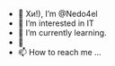 - 👋 Хи!), I’m @Nedo4el
- 👀 I’m interested in IT
- 🌱 I’m currently learning.
- 💞️ 
- 📫 How to reach me ...

<!---
Nedo4el/Nedo4el is a ✨ special ✨ repository because its `README.md` (this file) appears on your GitHub profile.
You can click the Preview link to take a look at your changes.
--->
